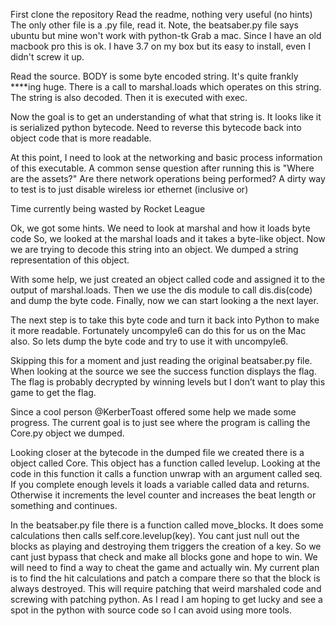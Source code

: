 First clone the repository
Read the readme, nothing very useful (no hints)
The only other file is a .py file, read it.
Note, the beatsaber.py file says ubuntu but mine won't work with python-tk
Grab a mac. Since I have an old macbook pro this is ok.
I have 3.7 on my box but its easy to install, even I didn't screw it up.

Read the source. BODY is some byte encoded string. It's quite frankly ****ing huge.
There is a call to marshal.loads which operates on this string.
The string is also decoded. Then it is executed with exec.

Now the goal is to get an understanding of what that string is.
It looks like it is serialized python bytecode.
Need to reverse this bytecode back into object code that is more readable.

At this point, I need to look at the networking and basic process information of this executable.
A common sense question after running this is "Where are the assets?"
Are there network operations being performed?
A dirty way to test is to just disable wireless ior ethernet (inclusive or)

Time currently being wasted by Rocket League

Ok, we got some hints. We need to look at marshal and how it loads byte code
So, we looked at the marshal loads and it takes a byte-like object.
Now we are trying to decode this string into an object.
We dumped a string representation of this object.

With some help, we just created an object called code and assigned it to the output of marshal.loads. Then we use the dis module to call dis.dis(code) and dump the byte code. Finally, now we can start looking a the next layer.

The next step is to take this byte code and turn it back into Python to make it more readable. Fortunately uncompyle6 can do this for us on the Mac also. So lets dump the byte code and try to use it with uncompyle6.

Skipping this for a moment and just reading the original beatsaber.py file.
When looking at the source we see the success function displays the flag. The flag is probably decrypted by winning levels but I don’t want to play this game to get the flag.

Since a cool person @KerberToast offered some help we made some progress. The current goal is to just see where the program is calling the
Core.py object we dumped.

Looking closer at the bytecode in the dumped file we created there is a object called Core. This object has a function called levelup. Looking at the code in this function it calls a function unwrap with an argument called seq. If you complete enough levels it loads a variable called data and returns. Otherwise it increments the level counter and increases the beat length or something and continues.

In the beatsaber.py file there is a function called move_blocks. It does some calculations then calls self.core.levelup(key). You cant just null out the blocks as playing and destroying them triggers the creation of a key. So we cant just bypass that check and make all blocks gone and hope to win. We will need to find a way to cheat the game and actually win. My current plan is to find the hit calculations and patch a compare there so that the block is always destroyed. This will require patching that weird marshaled code and screwing with patching python. As I read I am hoping to get lucky and see a spot in the python with source code so I can avoid using more tools.
